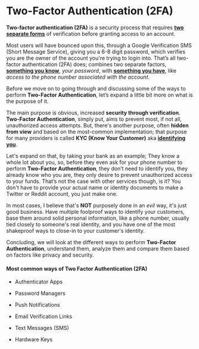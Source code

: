 # Two-Factor Authentication (2FA)

**Two-factor authentication (2FA)** is a security process that requires <u>**two separate forms**</u> of verification before granting access to an account. 

Most users will have bounced upon this, through a Google Verification SMS (Short Message Service), giving you a 6-8 digit password, which verifies you are the owner of the account you're trying to login into. That’s all two-factor authentication (2FA) does; combines two separate factors, <u>**something you know**</u>, *your password*, with <u>**something you have**</u>, like *access to the phone number associated with the account*.

Before we move on to going through and discussing some of the ways to perform **Two-Factor Authentication**, let’s expand a little bit more on what is the purpose of it. 

The main purpose is obvious, increased **security through verification**. **Two-Factor Authentication**, simply put, aims to prevent most, if not all, unauthorized access attempts. But, there's another purpose, often **hidden from view** and based on the most-common implementation; that purpose for many providers is called **KYC (Know Your Customer)** aka <u>**identifying you**</u>. 

Let's expand on that, by taking your bank as an example; They know a whole lot about you, so, before they even ask for your phone number to perform **Two-Factor Authentication**, they don’t need to identify you, they already know who you are, they only desire to prevent unauthorized access to your funds. That’s not the case with other services though, is it? You don't have to provide your actual name or identity documents to make a Twitter or Reddit account, you just make one.

In most cases, I believe that's **NOT** purposely done in an *evil* way, it's just good business. Have multiple foolproof ways to identify your customers, base them around solid personal information, like a phone number, usually tied closely to someone's real identity, and you have one of the most shakeproof ways to close-in to your customer's identity.

Concluding, we will look at the different ways to perform **Two-Factor Authentication**, understand them, analyze them and compare them based on factors like privacy and security.

#### Most common ways of Two Factor Authentication (2FA)

- Authenticator Apps

- Password Managers

- Push Notifications

- Email Verification Links

- Text Messages (SMS)

- Hardware Keys

